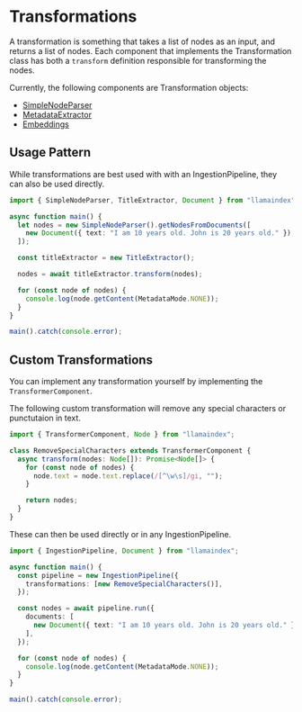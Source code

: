 # Transformations

A transformation is something that takes a list of nodes as an input, and returns a list of nodes. Each component that implements the Transformation class has both a `transform` definition responsible for transforming the nodes.

Currently, the following components are Transformation objects:

- [SimpleNodeParser](../../api/classes/SimpleNodeParser.md)
- [MetadataExtractor](../documents_and_nodes/metadata_extraction.md)
- [Embeddings](../embeddings/index.md)

## Usage Pattern

While transformations are best used with with an IngestionPipeline, they can also be used directly.

```ts
import { SimpleNodeParser, TitleExtractor, Document } from "llamaindex";

async function main() {
  let nodes = new SimpleNodeParser().getNodesFromDocuments([
    new Document({ text: "I am 10 years old. John is 20 years old." }),
  ]);

  const titleExtractor = new TitleExtractor();

  nodes = await titleExtractor.transform(nodes);

  for (const node of nodes) {
    console.log(node.getContent(MetadataMode.NONE));
  }
}

main().catch(console.error);
```

## Custom Transformations

You can implement any transformation yourself by implementing the `TransformerComponent`.

The following custom transformation will remove any special characters or punctutaion in text.

```ts
import { TransformerComponent, Node } from "llamaindex";

class RemoveSpecialCharacters extends TransformerComponent {
  async transform(nodes: Node[]): Promise<Node[]> {
    for (const node of nodes) {
      node.text = node.text.replace(/[^\w\s]/gi, "");
    }

    return nodes;
  }
}
```

These can then be used directly or in any IngestionPipeline.

```ts
import { IngestionPipeline, Document } from "llamaindex";

async function main() {
  const pipeline = new IngestionPipeline({
    transformations: [new RemoveSpecialCharacters()],
  });

  const nodes = await pipeline.run({
    documents: [
      new Document({ text: "I am 10 years old. John is 20 years old." }),
    ],
  });

  for (const node of nodes) {
    console.log(node.getContent(MetadataMode.NONE));
  }
}

main().catch(console.error);
```

